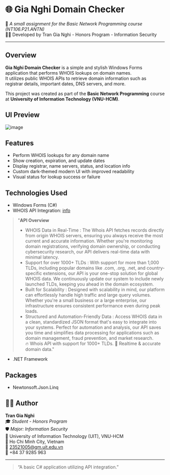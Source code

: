 # 🌐 Gia Nghi Domain Checker

🚀 *A small assignment for the Basic Network Programming course (NT106.P21.ANTN)*  
🧑‍💻 Developed by Tran Gia Nghi - Honors Program - Information Security

---

## Overview

**Gia Nghi Domain Checker** is a simple and stylish Windows Forms application that performs WHOIS lookups on domain names.  
It utilizes public WHOIS APIs to retrieve domain information such as registrar details, important dates, DNS servers, and more.

This project was created as part of the **Basic Network Programming** course at **University of Information Technology (VNU-HCM)**.



## UI Preview
![image](https://github.com/user-attachments/assets/c9aad9e4-6339-4e6a-9a77-642be4bb79e2)

## Features

- Perform WHOIS lookups for any domain name  
- Show creation, expiration, and update dates  
- Display registrar, name servers, status, and location info  
- Custom dark-themed modern UI with improved readability  
- Visual status for lookup success or failure  



## Technologies Used

- Windows Forms (C#)
- WHOIS API Integration: [info](https://rapidapi.com/HemKrishLabs/api/whois-api6)
> "**API Overview**
> - WHOIS Data in Real-Time : 
> The Whois API fetches records directly from origin WHOIS servers, ensuring you always receive the most current and accurate information. Whether you're monitoring domain registrations, verifying domain ownership, or 
> conducting cybersecurity research, our API delivers real-time data with minimal latency.
> - Support for over 1000+ TLDs : 
> With support for more than 1,000 TLDs, including popular domains like .com, .org, .net, and country-specific extensions, our API is your one-stop solution for global WHOIS data. We continuously update our system to include newly launched TLDs, keeping you ahead in the domain ecosystem.
> - Built for Scalability : 
> Designed with scalability in mind, our platform can effortlessly handle high traffic and large query volumes. Whether you're a small business or a large enterprise, our infrastructure ensures consistent performance even during peak loads.
> - Structured and Automation-Friendly Data : 
> Access WHOIS data in a clean, standardized JSON format that's easy to integrate into your systems. Perfect for automation and analysis, our API saves you time and simplifies data processing for applications such as domain management, fraud prevention, and market research.\
>🔥 Whois API with support for 1000+ TLDs. 🚀 Realtime & accurate domain data."


- .NET Framework
## Packages
- Newtonsoft.Json.Linq


## 🧑‍🎓 Author

**Tran Gia Nghi**  
🎓 *Student - Honors Program*  
🛡️ *Major: Information Security*  
🏫 University of Information Technology (UIT), VNU-HCM  
📍 Ho Chi Minh City, Vietnam  
📧 23521005@gm.uit.edu.vn  
📱 +84 37 9285 963  

---

> “A basic C# application utilizing API integration.”
